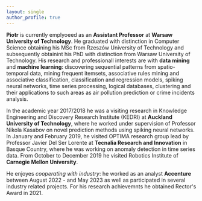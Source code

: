 ```yaml
---
layout: single
author_profile: true
---
```

**Piotr** is currently emplyoeed as an **Assistant Professor** at **Warsaw University of Technology**. He graduated with distinction in Computer Science obtaining his MSc from Rzeszów University of Technology and subsequently obtainint his PhD with distinction from Warsaw University of Technology. His research and professionall interests are with **data mining** and **machine learning**: discovering sequential patterns from spatio-temporal data, mining frequent itemsets, associative rules mining and associative classification, classification and regression models, spiking neural networks, time series processing, logical databases, clustering and their applications to such areas as air pollution prediction or crime incidents analysis.

In the academic year 2017/2018 he was a visiting research in Knowledge Engineering and Discovery Research Institute (KEDRI) at **Auckland University of Technology**, where he worked under supervision of Professor Nikola Kasabov on novel prediction methods using spiking neural networks. In January and February 2019, he visited OPTIMA research group lead by Professor Javier Del Ser Lorente at **Tecnalia Research and Innovation** in Basque Country, where he was working on anomaly detection in time series data. From October to December 2019 he visited Robotics Institute of **Carnegie Mellon University**.

He enjoyes *cooperating with industry*: he worked as an analyst **Accenture** between August 2022 - and May 2023 as well as participated in several industry related projects. For his research achievemnts he obtained Rector's Award in 2021.
